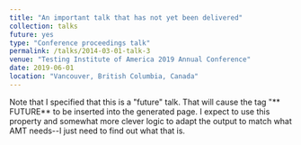 ```yaml
---
title: "An important talk that has not yet been delivered"
collection: talks
future: yes
type: "Conference proceedings talk"
permalink: /talks/2014-03-01-talk-3
venue: "Testing Institute of America 2019 Annual Conference"
date: 2019-06-01
location: "Vancouver, British Columbia, Canada"
---
```


Note that I specified that this is a "future" talk. That will cause the tag "** FUTURE** to be inserted into the generated page. 
I expect to use this property and somewhat more clever logic to adapt the output to match what AMT needs--I just need to find out what that is.

